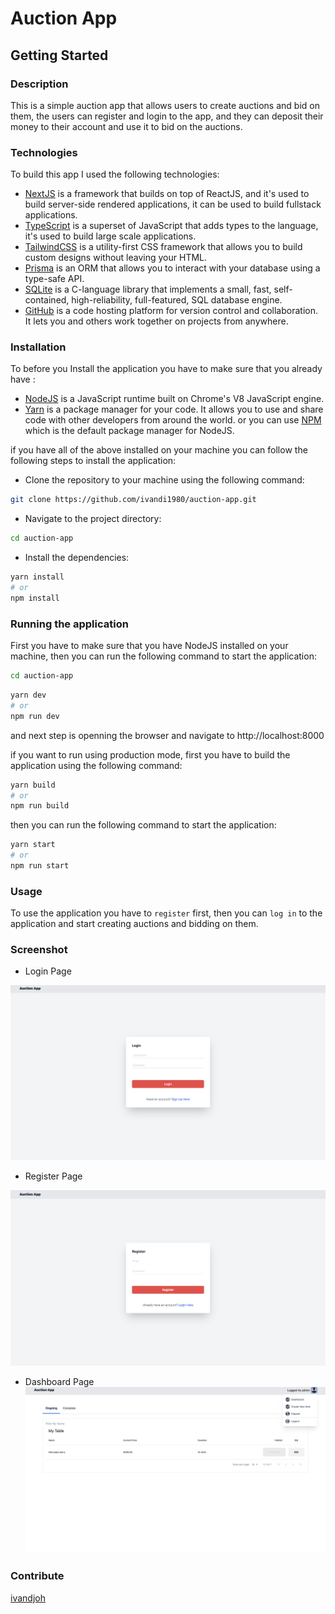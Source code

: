 # Auction App

## Getting Started

### Description

This is a simple auction app that allows users to create auctions and bid on them, the users can register and login to the app, and they can deposit their money to their account and use it to bid on the auctions.

### Technologies

To build this app I used the following technologies:
- [NextJS](https://nextjs.org/) is a framework that builds on top of ReactJS, and it's used to build server-side rendered applications, it can be used to build fullstack applications.
- [TypeScript](https://www.typescriptlang.org/) is a superset of JavaScript that adds types to the language, it's used to build large scale applications.
- [TailwindCSS](https://tailwindcss.com/) is a utility-first CSS framework that allows you to build custom designs without leaving your HTML.
- [Prisma](https://www.prisma.io/) is an ORM that allows you to interact with your database using a type-safe API.
- [SQLite](https://www.sqlite.org/) is a C-language library that implements a small, fast, self-contained, high-reliability, full-featured, SQL database engine.
- [GitHub](https://github.com) is a code hosting platform for version control and collaboration. It lets you and others work together on projects from anywhere.

### Installation

To before you Install  the application you have to make sure that you already have :

- [NodeJS](https://nodejs.org/en/) is a JavaScript runtime built on Chrome's V8 JavaScript engine.
- [Yarn](https://yarnpkg.com/) is a package manager for your code. It allows you to use and share code with other developers from around the world. or you can use [NPM](https://www.npmjs.com/) which is the default package manager for NodeJS.

if you have all of the above installed on your machine you can follow the following steps to install the application:

- Clone the repository to your machine using the following command:

```bash
git clone https://github.com/ivandi1980/auction-app.git
```

- Navigate to the project directory:

```bash
cd auction-app
```

- Install the dependencies:

```bash
yarn install
# or
npm install
```

### Running the application

First  you have to make sure that you have NodeJS installed on your machine, then you can run the following command to start the application:

```bash
cd auction-app
```

```bash
yarn dev  
# or
npm run dev
```
and next step is openning the browser and navigate to http://localhost:8000

if you want to run using production mode, first you have to build the application using the following command:

```bash
yarn build  
# or
npm run build
```

then you can run the following command to start the application:

```bash
yarn start  
# or
npm run start
```

### Usage

To use the application you have to `register` first, then you can `log in` to the application and start creating auctions and bidding on them.

### Screenshot

- Login Page

![Login](./public/assets/images/login.png)

- Register Page

![Register](./public/assets/images/register.png)

- Dashboard Page  
![Dashboard](./public/assets/images/dashboard.png)

### Contribute
[ivandjoh](https://linkedin.com/in/ivandjoh)








